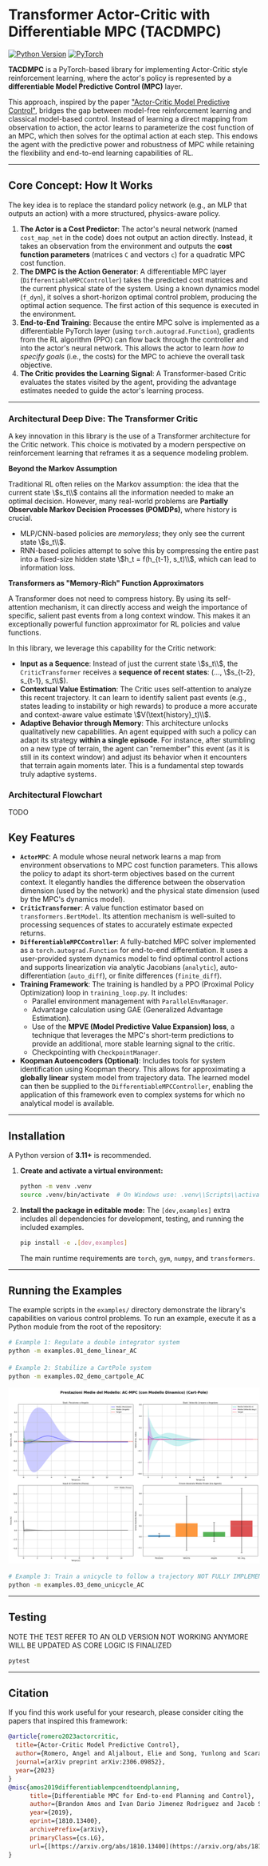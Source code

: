 # Transformer Actor-Critic with Differentiable MPC (TACDMPC)

[![Python Version](https://img.shields.io/badge/python-3.11+-blue.svg)](https://www.python.org/downloads/)
[![PyTorch](https://img.shields.io/badge/PyTorch-%23EE4C2C.svg?style=flat&logo=PyTorch&logoColor=white)](https://pytorch.org/)

**TACDMPC** is a PyTorch-based library for implementing Actor-Critic style reinforcement learning, where the actor's policy is represented by a **differentiable Model Predictive Control (MPC)** layer.

This approach, inspired by the paper ["Actor-Critic Model Predictive Control"](https://arxiv.org/abs/2306.09852), bridges the gap between model-free reinforcement learning and classical model-based control. Instead of learning a direct mapping from observation to action, the actor learns to parameterize the cost function of an MPC, which then solves for the optimal action at each step. This endows the agent with the predictive power and robustness of MPC while retaining the flexibility and end-to-end learning capabilities of RL.

---

## Core Concept: How It Works

The key idea is to replace the standard policy network (e.g., an MLP that outputs an action) with a more structured, physics-aware policy.

1.  **The Actor is a Cost Predictor**: The actor's neural network (named `cost_map_net` in the code) does not output an action directly. Instead, it takes an observation from the environment and outputs the **cost function parameters** (matrices `C` and vectors `c`) for a quadratic MPC cost function.
2.  **The DMPC is the Action Generator**: A differentiable MPC layer (`DifferentiableMPCController`) takes the predicted cost matrices and the current physical state of the system. Using a known dynamics model (`f_dyn`), it solves a short-horizon optimal control problem, producing the optimal action sequence. The first action of this sequence is executed in the environment.
3.  **End-to-End Training**: Because the entire MPC solve is implemented as a differentiable PyTorch layer (using `torch.autograd.Function`), gradients from the RL algorithm (PPO) can flow back through the controller and into the actor's neural network. This allows the actor to learn *how to specify goals* (i.e., the costs) for the MPC to achieve the overall task objective.
4.  **The Critic provides the Learning Signal**: A Transformer-based Critic evaluates the states visited by the agent, providing the advantage estimates needed to guide the actor's learning process.

---

### Architectural Deep Dive: The Transformer Critic

A key innovation in this library is the use of a Transformer architecture for the Critic network. This choice is motivated by a modern perspective on reinforcement learning that reframes it as a sequence modeling problem.

**Beyond the Markov Assumption**

Traditional RL often relies on the Markov assumption: the idea that the current state \\$s_t\\$ contains all the information needed to make an optimal decision. However, many real-world problems are **Partially Observable Markov Decision Processes (POMDPs)**, where history is crucial.

* MLP/CNN-based policies are *memoryless*; they only see the current state \\$s_t\\$.
* RNN-based policies attempt to solve this by compressing the entire past into a fixed-size hidden state \\$h_t = f(h_{t-1}, s_t)\\$, which can lead to information loss.

**Transformers as "Memory-Rich" Function Approximators**

A Transformer does not need to compress history. By using its self-attention mechanism, it can directly access and weigh the importance of specific, salient past events from a long context window. This makes it an exceptionally powerful function approximator for RL policies and value functions.

In this library, we leverage this capability for the Critic network:

* **Input as a Sequence**: Instead of just the current state \\$s_t\\$, the `CriticTransformer` receives a **sequence of recent states**: (..., \\$s_{t-2}, s_{t-1}, s_t\\$).
* **Contextual Value Estimation**: The Critic uses self-attention to analyze this recent trajectory. It can learn to identify salient past events (e.g., states leading to instability or high rewards) to produce a more accurate and context-aware value estimate \\$V(\text{history}_t)\\$.
* **Adaptive Behavior through Memory**: This architecture unlocks qualitatively new capabilities. An agent equipped with such a policy can adapt its strategy **within a single episode**. For instance, after stumbling on a new type of terrain, the agent can "remember" this event (as it is still in its context window) and adjust its behavior when it encounters that terrain again moments later. This is a fundamental step towards truly adaptive systems.

### Architectural Flowchart
TODO
## Key Features

* **`ActorMPC`**: A module whose neural network learns a map from environment observations to MPC cost function parameters. This allows the policy to adapt its short-term objectives based on the current context. It elegantly handles the difference between the observation dimension (used by the network) and the physical state dimension (used by the MPC's dynamics model).
* **`CriticTransformer`**: A value function estimator based on `transformers.BertModel`. Its attention mechanism is well-suited to processing sequences of states to accurately estimate expected returns.
* **`DifferentiableMPCController`**: A fully-batched MPC solver implemented as a `torch.autograd.Function` for end-to-end differentiation. It uses a user-provided system dynamics model to find optimal control actions and supports linearization via analytic Jacobians (`analytic`), auto-differentiation (`auto_diff`), or finite differences (`finite_diff`).
* **Training Framework**: The training is handled by a PPO (Proximal Policy Optimization) loop in `training_loop.py`. It includes:
    * Parallel environment management with `ParallelEnvManager`.
    * Advantage calculation using GAE (Generalized Advantage Estimation).
    * Use of the **MPVE (Model Predictive Value Expansion) loss**, a technique that leverages the MPC's short-term predictions to provide an additional, more stable learning signal to the critic.
    * Checkpointing with `CheckpointManager`.
* **Koopman Autoencoders (Optional)**: Includes tools for system identification using Koopman theory. This allows for approximating a **globally linear** system model from trajectory data. The learned model can then be supplied to the `DifferentiableMPCController`, enabling the application of this framework even to complex systems for which no analytical model is available.

---

## Installation

A Python version of **3.11+** is recommended.

1.  **Create and activate a virtual environment:**
    ```bash
    python -m venv .venv
    source .venv/bin/activate  # On Windows use: .venv\\Scripts\\activate
    ```

2.  **Install the package in editable mode:**
    The `[dev,examples]` extra includes all dependencies for development, testing, and running the included examples.
    ```bash
    pip install -e .[dev,examples]
    ```
    The main runtime requirements are `torch`, `gym`, `numpy`, and `transformers`.

---

## Running the Examples 

The example scripts in the `examples/` directory demonstrate the library's capabilities on various control problems. To run an example, execute it as a Python module from the root of the repository:

```bash
# Example 1: Regulate a double integrator system
python -m examples.01_demo_linear_AC

# Example 2: Stabilize a CartPole system
python -m examples.02_demo_cartpole_AC
```
![Benchmark](https://raw.githubusercontent.com/TACDMPC/TACDMPC/MASTER/examples/evaluation_results_cartpole_acmpc.png)
```bash
# Example 3: Train a unicycle to follow a trajectory NOT FULLY IMPLEMENTED 
python -m examples.03_demo_unicycle_AC
```

---

## Testing
NOTE THE TEST REFER TO AN OLD VERSION NOT WORKING ANYMORE WILL BE UPDATED AS CORE LOGIC IS FINALIZED
```bash
pytest
```

---

## Citation

If you find this work useful for your research, please consider citing the papers that inspired this framework:

```bibtex
@article{romero2023actorcritic,
  title={Actor-Critic Model Predictive Control},
  author={Romero, Angel and Aljalbout, Elie and Song, Yunlong and Scaramuzza, Davide},
  journal={arXiv preprint arXiv:2306.09852},
  year={2023}
}
@misc{amos2019differentiablempcendtoendplanning,
      title={Differentiable MPC for End-to-end Planning and Control}, 
      author={Brandon Amos and Ivan Dario Jimenez Rodriguez and Jacob Sacks and Byron Boots and J. Zico Kolter},
      year={2019},
      eprint={1810.13400},
      archivePrefix={arXiv},
      primaryClass={cs.LG},
      url={[https://arxiv.org/abs/1810.13400](https://arxiv.org/abs/1810.13400)}, 
}
```
